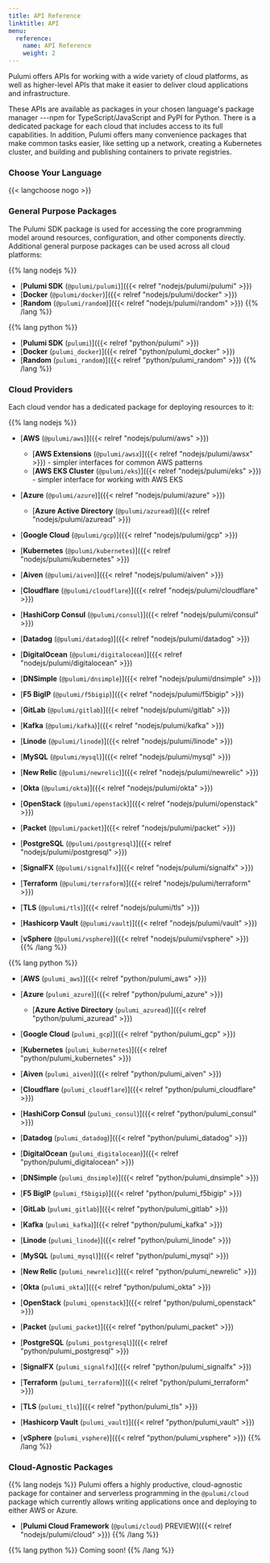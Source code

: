 ```yaml
---
title: API Reference
linktitle: API
menu:
  reference:
    name: API Reference
    weight: 2
---
```


Pulumi offers APIs for working with a wide variety of cloud platforms, as well
as higher-level APIs that make it easier to deliver cloud applications and
infrastructure.

These APIs are available as packages in your chosen language's package manager
---npm for TypeScript/JavaScript and PyPI for Python. There is a dedicated package for
each cloud that includes access to its full capabilities. In addition, Pulumi
offers many convenience packages that make common tasks easier, like setting
up a network, creating a Kubernetes cluster, and building and publishing containers
to private registries.

### Choose Your Language

{{< langchoose nogo >}}

### General Purpose Packages

The Pulumi SDK package is used for accessing the core programming model around resources, configuration, and other components
directly. Additional general purpose packages can be used across all cloud platforms:

{{% lang nodejs %}}
* [**Pulumi SDK** (`@pulumi/pulumi`)]({{< relref "nodejs/pulumi/pulumi" >}})
* [**Docker** (`@pulumi/docker`)]({{< relref "nodejs/pulumi/docker" >}})
* [**Random** (`@pulumi/random`)]({{< relref "nodejs/pulumi/random" >}})
{{% /lang %}}

{{% lang python %}}
* [**Pulumi SDK** (`pulumi`)]({{< relref "python/pulumi" >}})
* [**Docker** (`pulumi_docker`)]({{< relref "python/pulumi_docker" >}})
* [**Random** (`pulumi_random`)]({{< relref "python/pulumi_random" >}})
{{% /lang %}}

### Cloud Providers

Each cloud vendor has a dedicated package for deploying resources to it:

{{% lang nodejs %}}
* [**AWS** (`@pulumi/aws`)]({{< relref "nodejs/pulumi/aws" >}})
    * [**AWS Extensions** (`@pulumi/awsx`)]({{< relref "nodejs/pulumi/awsx" >}}) - simpler interfaces for common AWS patterns
    * [**AWS EKS Cluster** (`@pulumi/eks`)]({{< relref "nodejs/pulumi/eks" >}}) - simpler interface for working with AWS EKS
* [**Azure** (`@pulumi/azure`)]({{< relref "nodejs/pulumi/azure" >}})
    * [**Azure Active Directory** (`@pulumi/azuread`)]({{< relref "nodejs/pulumi/azuread" >}})
* [**Google Cloud** (`@pulumi/gcp`)]({{< relref "nodejs/pulumi/gcp" >}})
* [**Kubernetes** (`@pulumi/kubernetes`)]({{< relref "nodejs/pulumi/kubernetes" >}})

* [**Aiven** (`@pulumi/aiven`)]({{< relref "nodejs/pulumi/aiven" >}})
* [**Cloudflare** (`@pulumi/cloudflare`)]({{< relref "nodejs/pulumi/cloudflare" >}})
* [**HashiCorp Consul** (`@pulumi/consul`)]({{< relref "nodejs/pulumi/consul" >}})
* [**Datadog** (`@pulumi/datadog`)]({{< relref "nodejs/pulumi/datadog" >}})
* [**DigitalOcean** (`@pulumi/digitalocean`)]({{< relref "nodejs/pulumi/digitalocean" >}})
* [**DNSimple** (`@pulumi/dnsimple`)]({{< relref "nodejs/pulumi/dnsimple" >}})
* [**F5 BigIP** (`@pulumi/f5bigip`)]({{< relref "nodejs/pulumi/f5bigip" >}})
* [**GitLab** (`@pulumi/gitlab`)]({{< relref "nodejs/pulumi/gitlab" >}})
* [**Kafka** (`@pulumi/kafka`)]({{< relref "nodejs/pulumi/kafka" >}})
* [**Linode** (`@pulumi/linode`)]({{< relref "nodejs/pulumi/linode" >}})
* [**MySQL** (`@pulumi/mysql`)]({{< relref "nodejs/pulumi/mysql" >}})
* [**New Relic** (`@pulumi/newrelic`)]({{< relref "nodejs/pulumi/newrelic" >}})
* [**Okta** (`@pulumi/okta`)]({{< relref "nodejs/pulumi/okta" >}})
* [**OpenStack** (`@pulumi/openstack`)]({{< relref "nodejs/pulumi/openstack" >}})
* [**Packet** (`@pulumi/packet`)]({{< relref "nodejs/pulumi/packet" >}})
* [**PostgreSQL** (`@pulumi/postgresql`)]({{< relref "nodejs/pulumi/postgresql" >}})
* [**SignalFX** (`@pulumi/signalfx`)]({{< relref "nodejs/pulumi/signalfx" >}})
* [**Terraform** (`@pulumi/terraform`)]({{< relref "nodejs/pulumi/terraform" >}})
* [**TLS** (`@pulumi/tls`)]({{< relref "nodejs/pulumi/tls" >}})
* [**Hashicorp Vault** (`@pulumi/vault`)]({{< relref "nodejs/pulumi/vault" >}})
* [**vSphere** (`@pulumi/vsphere`)]({{< relref "nodejs/pulumi/vsphere" >}})
{{% /lang %}}

{{% lang python %}}
* [**AWS** (`pulumi_aws`)]({{< relref "python/pulumi_aws" >}})
* [**Azure** (`pulumi_azure`)]({{< relref "python/pulumi_azure" >}})
    * [**Azure Active Directory** (`pulumi_azuread`)]({{< relref "python/pulumi_azuread" >}})
* [**Google Cloud** (`pulumi_gcp`)]({{< relref "python/pulumi_gcp" >}})
* [**Kubernetes** (`pulumi_kubernetes`)]({{< relref "python/pulumi_kubernetes" >}})

* [**Aiven** (`pulumi_aiven`)]({{< relref "python/pulumi_aiven" >}})
* [**Cloudflare** (`pulumi_cloudflare`)]({{< relref "python/pulumi_cloudflare" >}})
* [**HashiCorp Consul** (`pulumi_consul`)]({{< relref "python/pulumi_consul" >}})
* [**Datadog** (`pulumi_datadog`)]({{< relref "python/pulumi_datadog" >}})
* [**DigitalOcean** (`pulumi_digitalocean`)]({{< relref "python/pulumi_digitalocean" >}})
* [**DNSimple** (`pulumi_dnsimple`)]({{< relref "python/pulumi_dnsimple" >}})
* [**F5 BigIP** (`pulumi_f5bigip`)]({{< relref "python/pulumi_f5bigip" >}})
* [**GitLab** (`pulumi_gitlab`)]({{< relref "python/pulumi_gitlab" >}})
* [**Kafka** (`pulumi_kafka`)]({{< relref "python/pulumi_kafka" >}})
* [**Linode** (`pulumi_linode`)]({{< relref "python/pulumi_linode" >}})
* [**MySQL** (`pulumi_mysql`)]({{< relref "python/pulumi_mysql" >}})
* [**New Relic** (`pulumi_newrelic`)]({{< relref "python/pulumi_newrelic" >}})
* [**Okta** (`pulumi_okta`)]({{< relref "python/pulumi_okta" >}})
* [**OpenStack** (`pulumi_openstack`)]({{< relref "python/pulumi_openstack" >}})
* [**Packet** (`pulumi_packet`)]({{< relref "python/pulumi_packet" >}})
* [**PostgreSQL** (`pulumi_postgresql`)]({{< relref "python/pulumi_postgresql" >}})
* [**SignalFX** (`pulumi_signalfx`)]({{< relref "python/pulumi_signalfx" >}})
* [**Terraform** (`pulumi_terraform`)]({{< relref "python/pulumi_terraform" >}})
* [**TLS** (`pulumi_tls`)]({{< relref "python/pulumi_tls" >}})
* [**Hashicorp Vault** (`pulumi_vault`)]({{< relref "python/pulumi_vault" >}})
* [**vSphere** (`pulumi_vsphere`)]({{< relref "python/pulumi_vsphere" >}})
{{% /lang %}}

### Cloud-Agnostic Packages

{{% lang nodejs %}}
Pulumi offers a highly productive, cloud-agnostic package for container and serverless programming in the
`@pulumi/cloud` package which currently allows writing applications once and deploying to either AWS or Azure.

* [**Pulumi Cloud Framework** (`@pulumi/cloud`) <span class="badge badge-preview">PREVIEW</span>]({{< relref "nodejs/pulumi/cloud" >}})
{{% /lang %}}

{{% lang python %}}
Coming soon!
{{% /lang %}}
